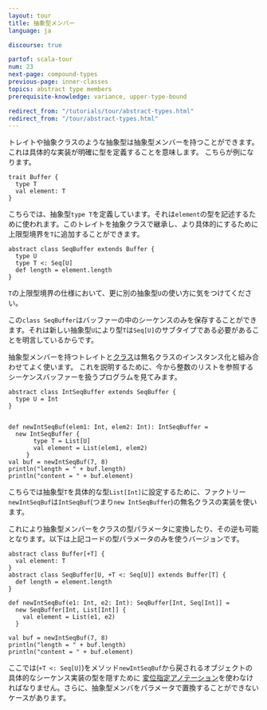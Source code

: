 ```yaml
---
layout: tour
title: 抽象型メンバー
language: ja

discourse: true

partof: scala-tour
num: 23
next-page: compound-types
previous-page: inner-classes
topics: abstract type members
prerequisite-knowledge: variance, upper-type-bound

redirect_from: "/tutorials/tour/abstract-types.html"
redirect_from: "/tour/abstract-types.html"
---
```


トレイトや抽象クラスのような抽象型は抽象型メンバーを持つことができます。
これは具体的な実装が明確に型を定義することを意味します。
こちらが例になります。

```tut
trait Buffer {
  type T
  val element: T
}
```
こちらでは、抽象型`type T`を定義しています。それは`element`の型を記述するために使われます。このトレイトを抽象クラスで継承し、より具体的にするために上限型境界を`T`に追加することができます。

```tut
abstract class SeqBuffer extends Buffer {
  type U
  type T <: Seq[U]
  def length = element.length
}
```
`T`の上限型境界の仕様において、更に別の抽象型`U`の使い方に気をつけてください。

この`class SeqBuffer`はバッファーの中のシーケンスのみを保存することができます。それは新しい抽象型`U`により型`T`は`Seq[U]`のサブタイプである必要があることを明言しているからです。

抽象型メンバーを持つトレイトと[クラス](classes.html)は無名クラスのインスタンス化と組み合わせてよく使います。
これを説明するために、今から整数のリストを参照するシーケンスバッファーを扱うプログラムを見てみます。

```tut
abstract class IntSeqBuffer extends SeqBuffer {
  type U = Int
}


def newIntSeqBuf(elem1: Int, elem2: Int): IntSeqBuffer =
  new IntSeqBuffer {
       type T = List[U]
       val element = List(elem1, elem2)
     }
val buf = newIntSeqBuf(7, 8)
println("length = " + buf.length)
println("content = " + buf.element)
```
こちらでは抽象型`T`を具体的な型`List[Int]`に設定するために、ファクトリー`newIntSeqBuf`は`IntSeqBuf`(つまり`new IntSeqBuffer`)の無名クラスの実装を使います。

これにより抽象型メンバーをクラスの型パラメータに変換したり、その逆も可能となります。以下は上記コードの型パラメータのみを使うバージョンです。

```tut
abstract class Buffer[+T] {
  val element: T
}
abstract class SeqBuffer[U, +T <: Seq[U]] extends Buffer[T] {
  def length = element.length
}

def newIntSeqBuf(e1: Int, e2: Int): SeqBuffer[Int, Seq[Int]] =
  new SeqBuffer[Int, List[Int]] {
    val element = List(e1, e2)
  }

val buf = newIntSeqBuf(7, 8)
println("length = " + buf.length)
println("content = " + buf.element)
```
ここでは(`+T <: Seq[U]`)をメソッド`newIntSeqBuf`から戻されるオブジェクトの具体的なシーケンス実装の型を隠すために [変位指定アノテーション](variances.html)を使わなければなりません。さらに、抽象型メンバをパラメータで置換することができないケースがあります。

